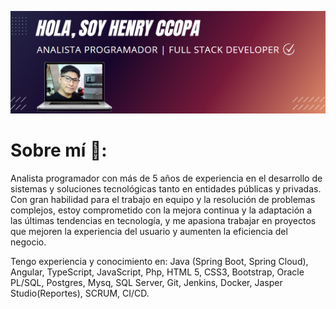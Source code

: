 ![logo](https://github.com/henryccopa/henryccopa/blob/main/2024-12-09_13-39.png)
### <h1>Sobre mí 🧑:</h1>
 
Analista programador con más de 5 años de experiencia en el desarrollo de sistemas y soluciones tecnológicas tanto en entidades públicas y privadas. Con gran habilidad para el trabajo en equipo y la resolución de problemas complejos, estoy comprometido con la mejora continua y la adaptación a las últimas tendencias en tecnología, y me apasiona trabajar en proyectos que mejoren la experiencia del usuario y aumenten la eficiencia del negocio.

Tengo experiencia y conocimiento en: Java (Spring Boot, Spring Cloud), Angular, TypeScript, JavaScript, Php, HTML 5, CSS3, Bootstrap, Oracle PL/SQL, Postgres, Mysq, SQL Server, Git, Jenkins, Docker, Jasper Studio(Reportes), SCRUM, CI/CD.
